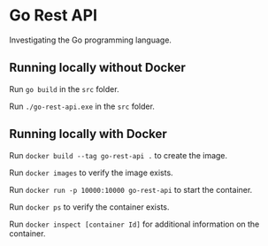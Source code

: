 # Go Rest API

Investigating the Go programming language.

## Running locally without Docker

Run `go build` in the `src` folder.

Run `./go-rest-api.exe` in the `src` folder.

## Running locally with Docker

Run `docker build --tag go-rest-api .` to create the image.

Run `docker images` to verify the image exists.

Run `docker run -p 10000:10000 go-rest-api` to start the container.

Run `docker ps` to verify the container exists.

Run `docker inspect [container Id]` for additional information on the container.
